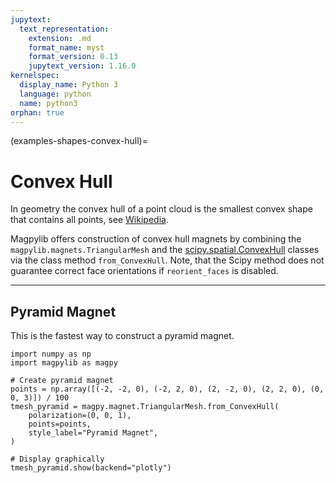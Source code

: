 ```yaml
---
jupytext:
  text_representation:
    extension: .md
    format_name: myst
    format_version: 0.13
    jupytext_version: 1.16.0
kernelspec:
  display_name: Python 3
  language: python
  name: python3
orphan: true
---
```


(examples-shapes-convex-hull)=

# Convex Hull

In geometry the convex hull of a point cloud is the smallest convex shape that contains all points, see [Wikipedia](https://en.wikipedia.org/wiki/Convex_hull).

Magpylib offers construction of convex hull magnets by combining the `magpylib.magnets.TriangularMesh` and the [scipy.spatial.ConvexHull](https://docs.scipy.org/doc/scipy/reference/generated/scipy.spatial.ConvexHull.html) classes via the class method `from_ConvexHull`. Note, that the Scipy method does not guarantee correct face orientations if `reorient_faces` is disabled.

----------------------------
## Pyramid Magnet

This is the fastest way to construct a pyramid magnet.

```{code-cell} ipython3
import numpy as np
import magpylib as magpy

# Create pyramid magnet
points = np.array([(-2, -2, 0), (-2, 2, 0), (2, -2, 0), (2, 2, 0), (0, 0, 3)]) / 100
tmesh_pyramid = magpy.magnet.TriangularMesh.from_ConvexHull(
    polarization=(0, 0, 1),
    points=points,
    style_label="Pyramid Magnet",
)

# Display graphically
tmesh_pyramid.show(backend="plotly")
```

```{code-cell} ipython3

```
